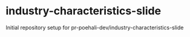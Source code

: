 # industry-characteristics-slide

Initial repository setup for pr-poehali-dev/industry-characteristics-slide
